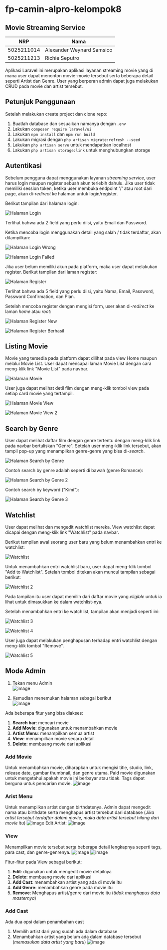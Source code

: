 # fp-camin-alpro-kelompok8

## Movie Streaming Service

| NRP | Nama |
|-----|------|
| 5025211014 | Alexander Weynard Samsico |
| 5025211213 | Richie Seputro |

Aplikasi Laravel ini merupakan aplikasi layanan streaming movie yang di mana user dapat menonton movie-movie tersebut serta beberapa detail seperti Artist dan Genre. User yang berperan admin dapat juga melakukan CRUD pada movie dan artist tersebut.

## Petunjuk Penggunaan

Setelah melakukan create project dan clone repo:

1. Buatlah database dan sesuaikan namanya dengan `.env`
2. Lakukan `composer require laravel/ui`
3. Lakukan `npm install` dan `npm run build`
4. Lakukan migrasi dengan `php artisan migrate:refresh --seed`
5. Lakukan `php artisan serve` untuk mendapatkan localhost
6. Lakukan `php artisan storage:link` untuk menghubungkan storage

## Autentikasi

Sebelum pengguna dapat menggunakan layanan *streaming service*, user harus login
maupun register sebuah akun terlebih dahulu. Jika user tidak memiliki session
token, ketika user membuka endpoint '/' atau root dari page, akan di-*redirect*
ke halaman untuk login/register.

Berikut tampilan dari halaman login:

![Halaman Login](./doc-assets/login.png)

Terlihat bahwa ada 2 field yang perlu diisi, yaitu Email dan Password.

Ketika mencoba login menggunakan detail yang salah / tidak terdaftar, akan
ditampilkan:

![Halaman Login Wrong](./doc-assets/login-unknown-account.png)

![Halaman Login Failed](./doc-assets/login-failed.png)

Jika user belum memiliki akun pada platform, maka user dapat melakukan register.
Berikut tampilan dari laman register:

![Halaman Register](./doc-assets/register.png)

Terlihat bahwa ada 5 field yang perlu diisi, yaitu Nama, Email, Password,
Password Confirmation, dan Plan.

Setelah mencoba register dengan mengisi form, user akan di-*redirect* ke laman
*home* atau *root*:

![Halaman Register New](./doc-assets/register-new-account.png)

![Halaman Register Berhasil](./doc-assets/register-successful.png)

## Listing Movie

Movie yang tersedia pada platform dapat dilihat pada view Home maupun melalui
Movie List. User dapat mencapai laman Movie List dengan cara meng-klik link
"Movie List" pada navbar.

![Halaman Movie](./doc-assets/movie.png)

User juga dapat melihat detil film dengan meng-klik tombol view pada setiap
card movie yang tertampil.

![Halaman Movie View](./doc-assets/movie-view.png)

![Halaman Movie View 2](./doc-assets/movie-view2.png)

## Search by Genre

User dapat melihat daftar film dengan genre tertentu dengan meng-klik link
pada navbar bertuliskan "Genre". Setelah user meng-klik link tersebut, akan
tampil pop-up yang menampilkan genre-genre yang bisa di-*search*.

![Halaman Search by Genre](doc-assets/genre.png)

Contoh search by genre adalah seperti di bawah (genre Romance):

![Halaman Search by Genre 2](doc-assets/search-by-genre.png)

Contoh search by keyword ("Kimi"):

![Halaman Search by Genre 3](doc-assets/search.png)

## Watchlist

User dapat melihat dan mengedit watchlist mereka. View watchlist dapat dicapai
dengan meng-klik link "Watchlist" pada navbar.

Berikut tampilan awal seorang user baru yang belum menambahkan entri ke
watchlist:

![Watchlist](./doc-assets/watchlist-initial.png)

Untuk menambahkan entri watchlist baru, user dapat meng-klik tombol "Add to
Watchlist". Setelah tombol ditekan akan muncul tampilan sebagai berikut:

![Watchlist 2](doc-assets/watchlist-add.png)

Pada tampilan itu user dapat memilih dari daftar movie yang *eligible* untuk ia
lihat untuk dimasukkan ke dalam watchlist-nya.

Setelah menambahkan entri ke watchlist, tampilan akan menjadi seperti ini:

![Watchlist 3](doc-assets/watchlist-1-item.png)

![Watchlist 4](doc-assets/watchlist-2-item.png)

User juga dapat melakukan penghapusan terhadap entri watchlist dengan meng-klik
tombol "Remove".

![Watchlist 5](doc-assets/watchlist-delete.png)

## Mode Admin

1. Tekan menu Admin\
![image](https://user-images.githubusercontent.com/90879937/227697700-148928a5-7187-441b-9911-19e5ea8022c9.png)

2. Kemudian menemukan halaman sebagai berikut\
![image](https://user-images.githubusercontent.com/90879937/228526499-8341df66-c949-423f-b2cb-13dc8506b0c1.png)

Ada beberapa fitur yang bisa diakses:
<ol>
    <li> <b>Search bar</b>: mencari movie </li>
    <li> <b>Add Movie</b>: digunakan untuk menambahkan movie </li>
    <li> <b>Artist Menu</b>: menampilkan semua artist </li>
    <li> <b>View</b>: menampilkan movie secara detail </li>
    <li> <b>Delete</b>: membuang movie dari aplikasi</li>
</ol>

### Add Movie

 Untuk menambahkan movie, diharapkan untuk mengisi title, studio, link, release date, gambar thumbnail, dan genre utama.
 Paid movie digunakan untuk mengetahui apakah movie ini berbayar atau tidak.
 Tags dapat berguna untuk pencarian movie.
 ![image](https://user-images.githubusercontent.com/90879937/227697941-5d5d96a9-3bbc-4d09-b3bd-bbab3e385c4c.png)

### Arist Menu

Untuk menampilkan artist dengan birthdatenya. Admin dapat mengedit nama atau birthdate serta menghapus artist tersebut dari database (*Jika artist tersebut terdaftar dalam movie, maka data artist tersebut hilang dari movie itu*)
![image](https://user-images.githubusercontent.com/90879937/227715485-38448f7e-4533-4c67-b218-3a75eafb06a6.png)
Edit Artist:
![image](https://user-images.githubusercontent.com/90879937/227698105-cd67a881-183f-4f81-a500-19e656b1dda8.png)

### View

Menampilkan movie tersebut serta beberapa detail lengkapnya seperti tags, para cast, dan genre-genrenya.
![image](https://user-images.githubusercontent.com/90879937/227698164-99d4732c-6783-411f-b4d5-3d93a0655f2b.png)
![image](https://user-images.githubusercontent.com/90879937/227698217-5306e8f8-c5c1-456c-8733-5ef1fa0d1f8d.png)

Fitur-fitur pada View sebagai berikut:
<ol>
    <li> <b>Edit</b>: digunakan untuk mengedit movie detailnya </li>
    <li> <b>Delete</b>: membuang movie dari aplikasi </li>
    <li> <b>Add Cast</b>: menambahkan artist yang ada di movie itu </li>
    <li> <b>Add Genre</b>: menambahkan genre pada movie itu</li>
    <li> <b>Remove</b>: Menghapus artist/genre dari movie itu (<i>tidak menghapus data masternya</i>)</li>
</ol>

### Add Cast

Ada dua opsi dalam penambahan cast

1. Memilih artist dari yang sudah ada dalam database
2. Menambahkan artist yang belum ada dalam database tersebut (*memasukan data artist yang baru*)
![image](https://user-images.githubusercontent.com/90879937/227698513-69e4e8dd-b468-4228-9a28-ef544fe91121.png)